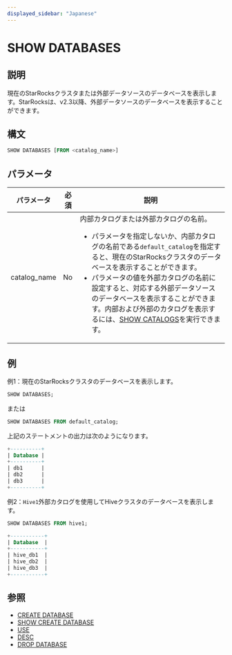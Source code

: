 ```yaml
---
displayed_sidebar: "Japanese"
---
```


# SHOW DATABASES

## 説明

現在のStarRocksクラスタまたは外部データソースのデータベースを表示します。StarRocksは、v2.3以降、外部データソースのデータベースを表示することができます。

## 構文

```SQL
SHOW DATABASES [FROM <catalog_name>]
```

## パラメータ

| **パラメータ**   | **必須** | **説明**                                                                                                                                                                                                                       |
| ----------------- | ------------ | ------------------------------------------------------------ |
| catalog_name      | No           | 内部カタログまたは外部カタログの名前。<ul><li>パラメータを指定しないか、内部カタログの名前である`default_catalog`を指定すると、現在のStarRocksクラスタのデータベースを表示することができます。</li><li>パラメータの値を外部カタログの名前に設定すると、対応する外部データソースのデータベースを表示することができます。内部および外部のカタログを表示するには、[SHOW CATALOGS](SHOW_CATALOGS.md)を実行できます。</li></ul> |

## 例

例1：現在のStarRocksクラスタのデータベースを表示します。

```SQL
SHOW DATABASES;
```

または

```SQL
SHOW DATABASES FROM default_catalog;
```

上記のステートメントの出力は次のようになります。

```SQL
+----------+
| Database |
+----------+
| db1      |
| db2      |
| db3      |
+----------+
```

例2：`Hive1`外部カタログを使用してHiveクラスタのデータベースを表示します。

```SQL
SHOW DATABASES FROM hive1;

+-----------+
| Database  |
+-----------+
| hive_db1  |
| hive_db2  |
| hive_db3  |
+-----------+
```

## 参照

- [CREATE DATABASE](../data-definition/CREATE_DATABASE.md)
- [SHOW CREATE DATABASE](SHOW_CREATE_DATABASE.md)
- [USE](../data-definition/USE.md)
- [DESC](../Utility/DESCRIBE.md)
- [DROP DATABASE](../data-definition/DROP_DATABASE.md)
